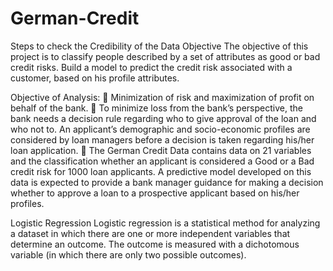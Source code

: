# German-Credit
Steps to check the Credibility of the Data
Objective
The objective of this project is to classify people described by a set of attributes as good or bad credit risks. 
Build a model to predict the credit risk associated with a customer, based on his profile attributes.

Objective of Analysis:
	Minimization of risk and maximization of profit on behalf of the bank.
	To minimize loss from the bank’s perspective, the bank needs a decision rule regarding who to give approval of the loan and who not to. An applicant’s demographic and socio-economic profiles are considered by loan managers before a decision is taken regarding his/her loan application.
	The German Credit Data contains data on 21 variables and the classification whether an applicant is considered a Good or a Bad credit risk for 1000 loan applicants.  A predictive model developed on this data is expected to provide a bank manager guidance for making a decision whether to approve a loan to a prospective applicant based on his/her profiles.

Logistic Regression
Logistic regression is a statistical method for analyzing a dataset in which there are one or more independent variables that determine an outcome. The outcome is measured with a dichotomous variable (in which there are only two possible outcomes).
